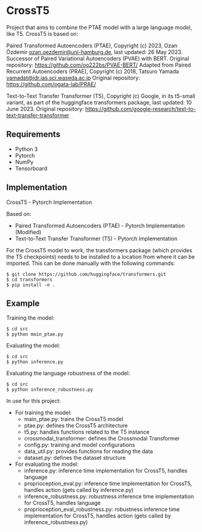 # CrossT5

Project that aims to combine the PTAE model with a large language model, like T5.
CrossT5 is based on:

Paired Transformed Autoencoders (PTAE), Copyright (c) 2023, Ozan Özdemir <ozan.oezdemir@uni-hamburg.de>, last updated: 26 May 2023.
Successor of Paired Variational Autoencoders (PVAE) with BERT. Original repository: https://github.com/oo222bs/PVAE-BERT/
Adapted from Paired Recurrent Autoencoders (PRAE), Copyright (c) 2018, Tatsuro Yamada <yamadat@idr.ias.sci.waseda.ac.jp> Original repository: https://github.com/ogata-lab/PRAE/

Text-to-Text Transfer Transformer (T5), Copyright (c) Google, in its t5-small variant, as part of the huggingface transformers package, last updated: 10 June 2023. Original repository: https://github.com/google-research/text-to-text-transfer-transformer

## Requirements
- Python 3
- Pytorch
- NumPy
- Tensorboard

## Implementation
CrossT5 - Pytorch Implementation

Based on:
- Paired Transformed Autoencoders (PTAE) - Pytorch Implementation (Modified)
- Text-to-Text Transfer Transformer (T5) - Pytorch Implementation

For the CrossT5 model to work, the transformers package (which provides the T5 checkpoints) needs to be installed to a location from where it can be imported.
This can be done manually with the following commands:
```
$ git clone https://github.com/huggingface/transformers.git
$ cd transformers
$ pip install -e .
```

## Example
Training the model:
```
$ cd src
$ python main_ptae.py
```

Evaluating the model:
```
$ cd src
$ python inference.py
```

Evaluating the language robustness of the model:
```
$ cd src
$ python inference_robustness.py
```

In use for this project:
- For training the model:
    - main_ptae.py: trains the CrossT5 model
    - ptae.py: defines the CrossT5 architecture
    - t5.py: handles functions related to the T5 instance
    - crossmodal_transformer: defines the Crossmodal Transformer
    - config.py: training and model configurations
    - data_util.py: provides functions for reading the data
    - dataset.py: defines the dataset structure
- For evaluating the model:
    - inference.py: inference time implementation for CrossT5, handles language
    - proprioception_eval.py: inference time implementation for CrossT5, handles action (gets called by inference.py)
    - inference_robustness.py: robustness inference time implementation for CrossT5, handles language
    - proprioception_eval_robustness.py: robustness inference time implementation for CrossT5, handles action (gets called by inference_robustness.py)
